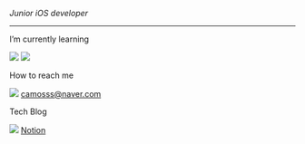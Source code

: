   
 *Junior iOS developer*
 
 ---

I’m currently learning

<a href="file:///Users/camosss/Downloads/swift%20.svg" target="_blank"><img src="https://img.shields.io/badge/Swift-F29661?style=flat-square&logo=Swift&logoColor=white"/></a>  <a href="file:///Users/camosss/Downloads/firebase.svg" target="_blank"><img src="https://img.shields.io/badge/Firebase-FFE400?style=flat-square&logo=Swift&logoColor=white"/></a>

 How to reach me
 
 <a href="file:///Users/camosss/Downloads/naver.svg" target="_blank"><img src="https://img.shields.io/badge/Naver-0BC904?style=flat-square&logo=Naver&logoColor=white"/></a>    camosss@naver.com

Tech Blog

<a href="file:///Users/camosss/Downloads/notion%20(2).svg" target="_blank"><img src="https://img.shields.io/badge/Notion-A6A6A6?style=flat-square&logo= [[Notion](https://www.notion.so/camosss-237308dc0bf4403c854546d1a20e886d)]&logoColor=white"/></a>   [Notion](https://www.notion.so/camosss-237308dc0bf4403c854546d1a20e886d)
